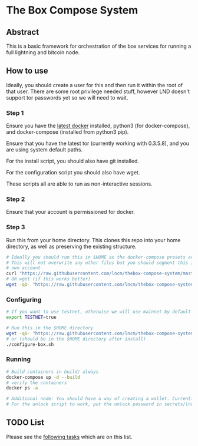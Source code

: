 # The Box Compose System

## Abstract

This is a basic framework for orchestration of the box services for running a full lightning and bitcoin node.

## How to use

Ideally, you should create a user for this and then run it within the root of that user. There are some root privilege needed stuff, however LND doesn't support tor passwords yet so we will need to wait.

### Step 1

Ensure you have the [latest docker](https://docs.docker.com/install/linux/docker-ce/ubuntu/) installed, python3 (for docker-compose), and docker-compose (installed from python3 pip).

Ensure that you have the latest tor (currently working with 0.3.5.8), and you are using system default paths.

For the install script, you should also have git installed.

For the configuration script you should also have wget.

These scripts all are able to run as non-interactive sessions.

### Step 2

Ensure that your account is permissioned for docker.

### Step 3

Run this from your home directory. This clones this repo into your home directory, as well as preserving the existing structure.

```bash
# Ideally you should run this in $HOME as the docker-compose presets are in home
# This will not overwrite any other files but you should segment this in its 
# own account
curl "https://raw.githubusercontent.com/lncm/thebox-compose-system/master/install-box.sh" | sh
# OR wget (if this works better)
wget -qO- "https://raw.githubusercontent.com/lncm/thebox-compose-system/master/install-box.sh" | sh
```

### Configuring

```bash
# If you want to use testnet, otherwise we will use mainnet by default and be #reckless
export TESTNET=true

# Run this in the $HOME directory
wget -qO- "https://raw.githubusercontent.com/lncm/thebox-compose-system/master/configure-box.sh" | sh
# or (should be in the $HOME directory after install)
./configure-box.sh
```

### Running

```bash
# Build containers in build/ always
docker-compose up -d --build
# verify the containers
docker ps -a

# Additional node: You should have a way of creating a wallet. Currently this container does not have a create wallet container.
# For the unlock script to work, put the unlock password in secrets/lnd-password.txt
```


## TODO List

Please see the [following tasks](https://github.com/lncm/thebox-compose-system/issues?q=is%3Aissue+is%3Aopen+label%3ATODO) which are on this list.

